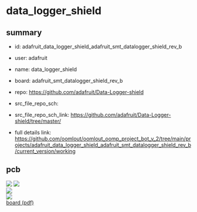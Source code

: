 # data_logger_shield
 
## summary 
* id: adafruit_data_logger_shield_adafruit_smt_datalogger_shield_rev_b
* user: adafruit
* name: data_logger_shield
* board: adafruit_smt_datalogger_shield_rev_b
* repo: https://github.com/adafruit/Data-Logger-shield



* src_file_repo_sch: 
* src_file_repo_sch_link: https://github.com/adafruit/Data-Logger-shield/tree/master/
* full details link: https://github.com/oomlout/oomlout_oomp_project_bot_v_2/tree/main/projects/adafruit_data_logger_shield_adafruit_smt_datalogger_shield_rev_b/current_version/working  



## pcb  
![](working_3d_600.png) 
![](working_3d_front_600.png)  
![](working_3d_back_600.png)  
![](working_600.png)  
[board (pdf)](working.pdf)  




